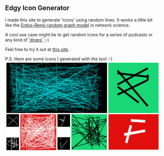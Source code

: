 Edgy Icon Generator
---

I made this site to generate 'icons' using random lines. It works a little bit like the [Erdos-Renyi random graph model](https://en.wikipedia.org/wiki/Erd%C5%91s%E2%80%93R%C3%A9nyi_model) in network science. 

A cool use case might be to get random icons for a series of podcasts or any kind of ['drops'](https://mschf.xyz) ;-)

Feel free to try it out at [this site](https://madhav-malhotra.github.io/edgy-icon-generator/index.html). 

P.S. Here are some icons I generated with the tool :-)
![Preview](./Preview.png)